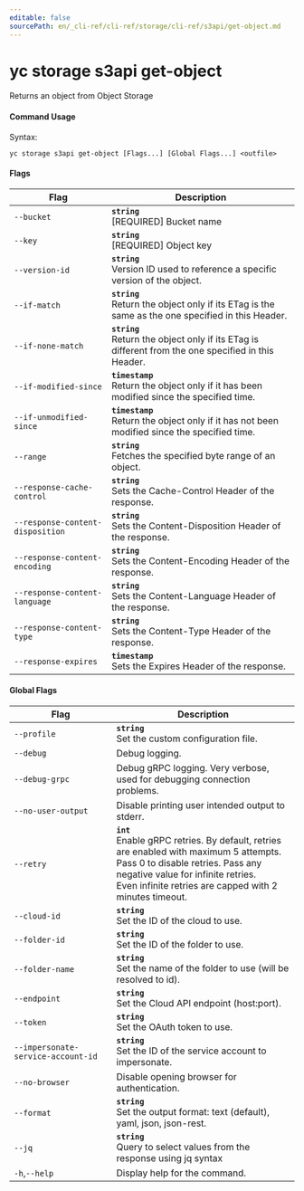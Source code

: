 ```yaml
---
editable: false
sourcePath: en/_cli-ref/cli-ref/storage/cli-ref/s3api/get-object.md
---
```


# yc storage s3api get-object

Returns an object from Object Storage

#### Command Usage

Syntax: 

`yc storage s3api get-object [Flags...] [Global Flags...] <outfile>`

#### Flags

| Flag | Description |
|----|----|
|`--bucket`|<b>`string`</b><br/>[REQUIRED] Bucket name|
|`--key`|<b>`string`</b><br/>[REQUIRED] Object key|
|`--version-id`|<b>`string`</b><br/>Version ID used to reference a specific version of the object.|
|`--if-match`|<b>`string`</b><br/>Return the object only if its ETag is the same as the one specified in this Header.|
|`--if-none-match`|<b>`string`</b><br/>Return the object only if its ETag is different from the one specified in this Header.|
|`--if-modified-since`|<b>`timestamp`</b><br/>Return the object only if it has been modified since the specified time.|
|`--if-unmodified-since`|<b>`timestamp`</b><br/>Return the object only if it has not been modified since the specified time.|
|`--range`|<b>`string`</b><br/>Fetches the specified byte range of an object.|
|`--response-cache-control`|<b>`string`</b><br/>Sets the Cache-Control Header of the response.|
|`--response-content-disposition`|<b>`string`</b><br/>Sets the Content-Disposition Header of the response.|
|`--response-content-encoding`|<b>`string`</b><br/>Sets the Content-Encoding Header of the response.|
|`--response-content-language`|<b>`string`</b><br/>Sets the Content-Language Header of the response.|
|`--response-content-type`|<b>`string`</b><br/>Sets the Content-Type Header of the response.|
|`--response-expires`|<b>`timestamp`</b><br/>Sets the Expires Header of the response.|

#### Global Flags

| Flag | Description |
|----|----|
|`--profile`|<b>`string`</b><br/>Set the custom configuration file.|
|`--debug`|Debug logging.|
|`--debug-grpc`|Debug gRPC logging. Very verbose, used for debugging connection problems.|
|`--no-user-output`|Disable printing user intended output to stderr.|
|`--retry`|<b>`int`</b><br/>Enable gRPC retries. By default, retries are enabled with maximum 5 attempts.<br/>Pass 0 to disable retries. Pass any negative value for infinite retries.<br/>Even infinite retries are capped with 2 minutes timeout.|
|`--cloud-id`|<b>`string`</b><br/>Set the ID of the cloud to use.|
|`--folder-id`|<b>`string`</b><br/>Set the ID of the folder to use.|
|`--folder-name`|<b>`string`</b><br/>Set the name of the folder to use (will be resolved to id).|
|`--endpoint`|<b>`string`</b><br/>Set the Cloud API endpoint (host:port).|
|`--token`|<b>`string`</b><br/>Set the OAuth token to use.|
|`--impersonate-service-account-id`|<b>`string`</b><br/>Set the ID of the service account to impersonate.|
|`--no-browser`|Disable opening browser for authentication.|
|`--format`|<b>`string`</b><br/>Set the output format: text (default), yaml, json, json-rest.|
|`--jq`|<b>`string`</b><br/>Query to select values from the response using jq syntax|
|`-h`,`--help`|Display help for the command.|
